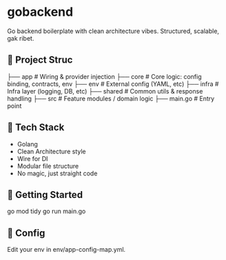 # gobackend

Go backend boilerplate with clean architecture vibes. Structured, scalable, gak ribet.

## 🧱 Project Struc
├── app # Wiring & provider injection
├── core # Core logic: config binding, contracts, env
├── env # External config (YAML, etc)
├── infra # Infra layer (logging, DB, etc)
├── shared # Common utils & response handling
├── src # Feature modules / domain logic
├── main.go # Entry point

## 🧪 Tech Stack

- Golang
- Clean Architecture style
- Wire for DI
- Modular file structure
- No magic, just straight code

## 🚀 Getting Started

go mod tidy
go run main.go

## 📁 Config

Edit your env in env/app-config-map.yml.